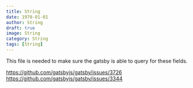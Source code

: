 ```yaml
---
title: String
date: 1970-01-01
author: String
draft: true
image: String
category: String
tags: [String]
---
```


This file is needed to make sure the gatsby is able to query for these fields.

https://github.com/gatsbyjs/gatsby/issues/3726
https://github.com/gatsbyjs/gatsby/issues/3344
